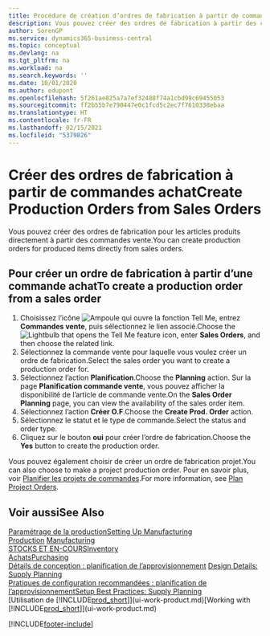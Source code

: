 ```yaml
---
title: Procédure de création d’ordres de fabrication à partir de commandes vente | Microsoft Docs
description: Vous pouvez créer des ordres de fabrication à partir des commandes vente dans le département Ventes & marketing.
author: SorenGP
ms.service: dynamics365-business-central
ms.topic: conceptual
ms.devlang: na
ms.tgt_pltfrm: na
ms.workload: na
ms.search.keywords: ''
ms.date: 10/01/2020
ms.author: edupont
ms.openlocfilehash: 5f261ae825a7a7ef32488f74a1cbd99c69455053
ms.sourcegitcommit: ff2b55b7e790447e0c1fcd5c2ec7f7610338ebaa
ms.translationtype: HT
ms.contentlocale: fr-FR
ms.lasthandoff: 02/15/2021
ms.locfileid: "5379826"
---
```

# <a name="create-production-orders-from-sales-orders"></a><span data-ttu-id="b6796-103">Créer des ordres de fabrication à partir de commandes achat</span><span class="sxs-lookup"><span data-stu-id="b6796-103">Create Production Orders from Sales Orders</span></span>
<span data-ttu-id="b6796-104">Vous pouvez créer des ordres de fabrication pour les articles produits directement à partir des commandes vente.</span><span class="sxs-lookup"><span data-stu-id="b6796-104">You can create production orders for produced items directly from sales orders.</span></span>  

## <a name="to-create-a-production-order-from-a-sales-order"></a><span data-ttu-id="b6796-105">Pour créer un ordre de fabrication à partir d’une commande achat</span><span class="sxs-lookup"><span data-stu-id="b6796-105">To create a production order from a sales order</span></span>  

1.  <span data-ttu-id="b6796-106">Choisissez l’icône ![Ampoule qui ouvre la fonction Tell Me](media/ui-search/search_small.png "Dites-moi ce que vous voulez faire"), entrez **Commandes vente**, puis sélectionnez le lien associé.</span><span class="sxs-lookup"><span data-stu-id="b6796-106">Choose the ![Lightbulb that opens the Tell Me feature](media/ui-search/search_small.png "Tell me what you want to do") icon, enter **Sales Orders**, and then choose the related link.</span></span>  
2.  <span data-ttu-id="b6796-107">Sélectionnez la commande vente pour laquelle vous voulez créer un ordre de fabrication.</span><span class="sxs-lookup"><span data-stu-id="b6796-107">Select the sales order you want to create a production order for.</span></span>  
3.  <span data-ttu-id="b6796-108">Sélectionnez l’action **Planification**.</span><span class="sxs-lookup"><span data-stu-id="b6796-108">Choose the **Planning** action.</span></span> <span data-ttu-id="b6796-109">Sur la page **Planification commande vente**, vous pouvez afficher la disponibilité de l’article de commande vente.</span><span class="sxs-lookup"><span data-stu-id="b6796-109">On the **Sales Order Planning** page, you can view the availability of the sales order item.</span></span>  
4.  <span data-ttu-id="b6796-110">Sélectionnez l’action **Créer O.F**.</span><span class="sxs-lookup"><span data-stu-id="b6796-110">Choose the **Create Prod. Order** action.</span></span>  
5.  <span data-ttu-id="b6796-111">Sélectionnez le statut et le type de commande.</span><span class="sxs-lookup"><span data-stu-id="b6796-111">Select the status and order type.</span></span>  
6.  <span data-ttu-id="b6796-112">Cliquez sur le bouton **oui** pour créer l’ordre de fabrication.</span><span class="sxs-lookup"><span data-stu-id="b6796-112">Choose the **Yes** button to create the production order.</span></span>

<span data-ttu-id="b6796-113">Vous pouvez également choisir de créer un ordre de fabrication projet.</span><span class="sxs-lookup"><span data-stu-id="b6796-113">You can also choose to make a project production order.</span></span> <span data-ttu-id="b6796-114">Pour en savoir plus, voir [Planifier les projets de commandes](production-how-to-plan-project-orders.md).</span><span class="sxs-lookup"><span data-stu-id="b6796-114">For more information, see [Plan Project Orders](production-how-to-plan-project-orders.md).</span></span>   

## <a name="see-also"></a><span data-ttu-id="b6796-115">Voir aussi</span><span class="sxs-lookup"><span data-stu-id="b6796-115">See Also</span></span>  
[<span data-ttu-id="b6796-116">Paramétrage de la production</span><span class="sxs-lookup"><span data-stu-id="b6796-116">Setting Up Manufacturing</span></span>](production-configure-production-processes.md)  
<span data-ttu-id="b6796-117">[Production](production-manage-manufacturing.md)  </span><span class="sxs-lookup"><span data-stu-id="b6796-117">[Manufacturing](production-manage-manufacturing.md)  </span></span>  
[<span data-ttu-id="b6796-118">STOCKS ET EN-COURS</span><span class="sxs-lookup"><span data-stu-id="b6796-118">Inventory</span></span>](inventory-manage-inventory.md)  
[<span data-ttu-id="b6796-119">Achats</span><span class="sxs-lookup"><span data-stu-id="b6796-119">Purchasing</span></span>](purchasing-manage-purchasing.md)  
<span data-ttu-id="b6796-120">[Détails de conception : planification de l’approvisionnement](design-details-supply-planning.md) </span><span class="sxs-lookup"><span data-stu-id="b6796-120">[Design Details: Supply Planning](design-details-supply-planning.md) </span></span>  
[<span data-ttu-id="b6796-121">Pratiques de configuration recommandées : planification de l’approvisionnement</span><span class="sxs-lookup"><span data-stu-id="b6796-121">Setup Best Practices: Supply Planning</span></span>](setup-best-practices-supply-planning.md)  
<span data-ttu-id="b6796-122">[Utilisation de [!INCLUDE[prod_short](includes/prod_short.md)]](ui-work-product.md)</span><span class="sxs-lookup"><span data-stu-id="b6796-122">[Working with [!INCLUDE[prod_short](includes/prod_short.md)]](ui-work-product.md)</span></span>


[!INCLUDE[footer-include](includes/footer-banner.md)]